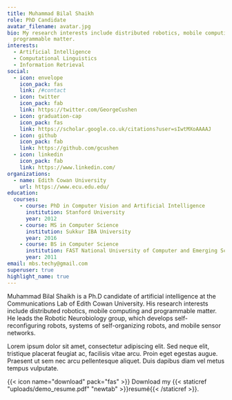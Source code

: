 ```yaml
---
title: Muhammad Bilal Shaikh
role: PhD Candidate
avatar_filename: avatar.jpg
bio: My research interests include distributed robotics, mobile computing and
  programmable matter.
interests:
  - Artificial Intelligence
  - Computational Linguistics
  - Information Retrieval
social:
  - icon: envelope
    icon_pack: fas
    link: /#contact
  - icon: twitter
    icon_pack: fab
    link: https://twitter.com/GeorgeCushen
  - icon: graduation-cap
    icon_pack: fas
    link: https://scholar.google.co.uk/citations?user=sIwtMXoAAAAJ
  - icon: github
    icon_pack: fab
    link: https://github.com/gcushen
  - icon: linkedin
    icon_pack: fab
    link: https://www.linkedin.com/
organizations:
  - name: Edith Cowan University
    url: https://www.ecu.edu.edu/
education:
  courses:
    - course: PhD in Computer Vision and Artificial Intelligence
      institution: Stanford University
      year: 2012
    - course: MS in Computer Science
      institution: Sukkur IBA University
      year: 2016
    - course: BS in Computer Science
      institution: FAST National University of Computer and Emerging Sciences
      year: 2011
email: mbs.techy@gmail.com
superuser: true
highlight_name: true
---
```

Muhammad Bilal Shaikh is a Ph.D candidate of artificial intelligence at the Communications Lab of Edith Cowan University. His research interests include distributed robotics, mobile computing and programmable matter. He leads the Robotic Neurobiology group, which develops self-reconfiguring robots, systems of self-organizing robots, and mobile sensor networks.

Lorem ipsum dolor sit amet, consectetur adipiscing elit. Sed neque elit, tristique placerat feugiat ac, facilisis vitae arcu. Proin eget egestas augue. Praesent ut sem nec arcu pellentesque aliquet. Duis dapibus diam vel metus tempus vulputate.

{{< icon name="download" pack="fas" >}} Download my {{< staticref "uploads/demo_resume.pdf" "newtab" >}}resumé{{< /staticref >}}.